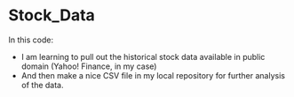 # Stock_Data
In this code:
* I am learning to pull out the historical stock data available in public domain (Yahoo! Finance, in my case)
* And then make a nice CSV file in my local repository for further analysis of the data.
